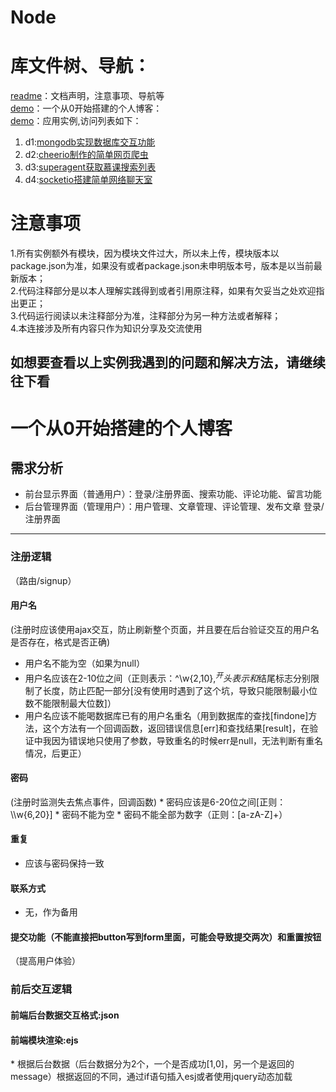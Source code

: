 # Node
# 库文件树、导航：
[readme](https://github.com/MzPathing/Node "readme文件")：文档声明，注意事项、导航等<br>
[demo](https://github.com/MzPathing/Node/tree/master/blog "案例")：一个从0开始搭建的个人博客：<br>
[demo](https://github.com/MzPathing/Node/tree/master/demo "案例")：应用实例,访问列表如下：<br>
1. d1:[mongodb实现数据库交互功能](https://github.com/MzPathing/Node/tree/master/demo/d1mongodb%E5%AE%9E%E7%8E%B0%E6%95%B0%E6%8D%AE%E5%BA%93%E4%BA%A4%E4%BA%92%E5%8A%9F%E8%83%BD "[mongodb")<br>
2. d2:[cheerio制作的简单网页爬虫](https://github.com/MzPathing/Node/tree/master/demo/d2cheerio%E5%88%B6%E4%BD%9C%E7%9A%84%E7%AE%80%E5%8D%95%E7%BD%91%E9%A1%B5%E7%88%AC%E8%99%AB "cheerio")<br>
3. d3:[superagent获取慕课搜索列表](https://github.com/MzPathing/Node/tree/master/demo/d3superagent%E8%8E%B7%E5%8F%96%E6%85%95%E8%AF%BE%E6%90%9C%E7%B4%A2%E5%88%97%E8%A1%A8 "superagent")<br>
4. d4:[socketio搭建简单网络聊天室](https://github.com/MzPathing/Node/tree/master/demo/d4socketio%E6%90%AD%E5%BB%BA%E7%AE%80%E5%8D%95%E7%BD%91%E7%BB%9C%E8%81%8A%E5%A4%A9%E5%AE%A4 "socketio")<br>

注意事项
========
1.所有实例额外有模块，因为模块文件过大，所以未上传，模块版本以package.json为准，如果没有或者package.json未申明版本号，版本是以当前最新版本；<br>
2.代码注释部分是以本人理解实践得到或者引用原注释，如果有欠妥当之处欢迎指出更正；<br>
3.代码运行阅读以未注释部分为准，注释部分为另一种方法或者解释；<br>
4.本连接涉及所有内容只作为知识分享及交流使用<br>

如想要查看以上实例我遇到的问题和解决方法，请继续往下看
--------------------------------------------------
 一个从0开始搭建的个人博客
==================================
需求分析
-------------------------
* 前台显示界面（普通用户）：登录/注册界面、搜索功能、评论功能、留言功能
* 后台管理界面（管理用户）：用户管理、文章管理、评论管理、发布文章
登录/注册界面
------------

<h3>注册逻辑</h3>（路由/signup）
<h4>用户名</h4>
(注册时应该使用ajax交互，防止刷新整个页面，并且要在后台验证交互的用户名是否存在，格式是否正确)

* 用户名不能为空（如果为null）
* 用户名应该在2-10位之间（正则表示：^\\w{2,10}$,^开头表示和$结尾标志分别限制了长度，防止匹配一部分[没有使用时遇到了这个坑，导致只能限制最小位数不能限制最大位数]）
* 用户名应该不能喝数据库已有的用户名重名（用到数据库的查找[findone]方法，这个方法有一个回调函数，返回错误信息[err]和查找结果[result]，在验证中我因为错误地只使用了参数，导致重名的时候err是null，无法判断有重名情况，后更正）

<h4>密码</h4>(注册时监测失去焦点事件，回调函数)
* 密码应该是6-20位之间[正则：\\w{6,20}]
* 密码不能为空
* 密码不能全部为数字（正则：[a-zA-Z]+）
<h4>重复</h4>

* 应该与密码保持一致
<h4>联系方式</h4>

* 无，作为备用
<h4>提交功能（不能直接把button写到form里面，可能会导致提交两次）和重置按钮</h4>（提高用户体验）
<h3>前后交互逻辑</h3>
<h4>前端后台数据交互格式:json</h4>
<h4>前端模块渲染:ejs</h4>
* 根据后台数据（后台数据分为2个，一个是否成功[1,0]，另一个是返回的message）根据返回的不同，通过if语句插入esj或者使用jquery动态加载

    

